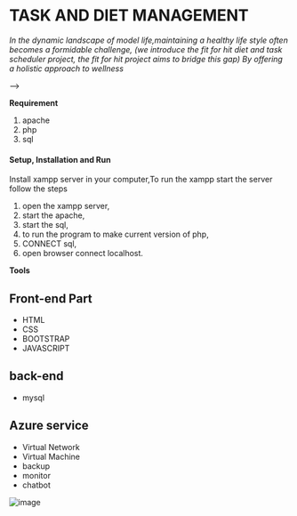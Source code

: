 # TASK AND DIET MANAGEMENT



*In the dynamic landscape of model life,maintaining a healthy life style often becomes a formidable challenge, (we introduce the fit for hit diet and task scheduler project, the fit for hit project aims to bridge this gap) By offering a holistic approach to wellness*  


-->

**Requirement**
  
  1. apache
  2. php 
  3. sql


#### Setup, Installation and Run

 Install xampp server in your computer,To run the xampp 
 start the server follow the steps
 
 1. open the xampp server,
 2. start the apache,
 3. start the sql,
 4. to run the program to make current version of php,
 5. CONNECT sql,
 6. open browser connect localhost.
 

**Tools**
## Front-end Part
* HTML
* CSS
* BOOTSTRAP
* JAVASCRIPT

## back-end
* mysql
## Azure service 
* Virtual Network
* Virtual Machine
* backup
* monitor
* chatbot

![image](https://github.com/JayalakshmiBJ/Azure_diet_and_task/assets/156053213/ee1e4da5-622e-4e85-937a-67c3f6cb38e7)

